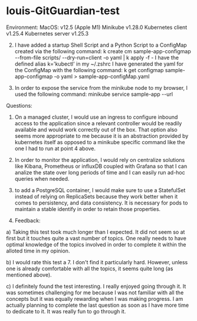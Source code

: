 # louis-GitGuardian-test

Environment: 
MacOS: v12.5 (Apple M1)
Minikube v1.28.0
Kubernetes client v1.25.4
Kubernetes server v1.25.3


2) I have added a startup Shell Script and a Python Script to a ConfigMap created via the following command:
 k create cm sample-app-configmap --from-file scripts/ --dry-run=client -o yaml | k apply -f -
 I have the defined alias k='kubectl' in my ~/.zshrc
 I have generated the yaml for the ConfigMap with the following command:
 k get configmap sample-app-configmap -o yaml > sample-app-configMap.yaml
 
 
4) In order to expose the service from the minikube node to my browser, I used the following command:
minikube service sample-app --url


Questions:
1) On a managed cluster, I would use an ingress to configure inbound access to the application since a relevant controller would be readily available and would work correctly out of the box. That option also seems more appropriate to me because it is an abstraction provided by kubernetes itself as opposed to a minikube specific command like the one I had to run at point 4 above.

2) In order to monitor the application, I would rely on centralize solutions like Kibana, Prometheus or influxDB coupled with Grafana so that I can analize the state over long periods of time and I can easily run ad-hoc queries when needed.

3) to add a PostgreSQL container, I would make sure to use a StatefulSet instead of relying on ReplicaSets because they work better when it comes to persistency, and data consistency. It is necessary for pods to maintain a stable identify in order to retain those properties.

4) Feedback:

a) Taking this test took much longer than I expected. It did not seem so at first but it touches quite a vast number of topics. One really needs to have optimal knowledge of the topics involved in order to complete it within the alloted time in my opinion.

b) I would rate this test a 7. I don't find it particularly hard. However, unless one is already comfortable with all the topics, it seems quite long (as mentioned above).

c) I definitely found the test interesting. I really enjoyed going through it. It was sometimes challenging for me because I was not familiar with all the concepts but it was equally rewarding when I was making progress. I am actually planning to complete the last question as soon as I have more time to dedicate to it. It was really fun to go through it.

